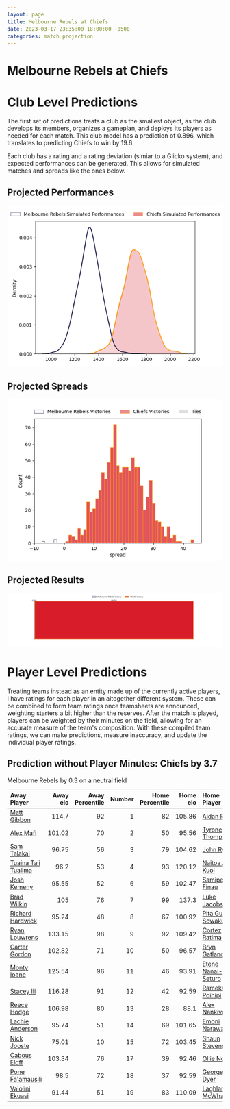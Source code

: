 ```yaml
---  
layout: page  
title: Melbourne Rebels at Chiefs  
date: 2023-03-17 23:35:00 18:00:00 -0500  
categories: match projection  
---
```

# Melbourne Rebels at Chiefs

# Club Level Predictions


The first set of predictions treats a club as the smallest object, as the club develops its members, organizes a gameplan, and deploys its players as needed for each match. This club model has a prediction of 0.896, which translates to predicting Chiefs to win by 19.6.

Each club has a rating and a rating deviation (simiar to a Glicko system), and expected performances can be generated. This allows for simulated matches and spreads like the ones below.
## Projected Performances


![Projected Performances](plots/performances_2023-03-17-Chiefs-MelbourneRebels.png)
## Projected Spreads


![Projected Spreads](plots/spreads_2023-03-17-Chiefs-MelbourneRebels.png)
## Projected Results


![Projected Results](plots/resultbar_2023-03-17-Chiefs-MelbourneRebels.png)
# Player Level Predictions


Treating teams instead as an entity made up of the currently active players, I have ratings for each player in an altogether different system. These can be combined to form team ratings once teamsheets are announced, weighting starters a bit higher than the reserves. After the match is played, players can be weighted by their minutes on the field, allowing for an accurate measure of the team's composition. With these compiled team ratings, we can make predictions, measure inaccuracy, and update the individual player ratings.
## Prediction without Player Minutes: Chiefs by 3.7


Melbourne Rebels by 0.3 on a neutral field



| Away Player                                                          |   Away elo |   Away Percentile |   Number |   Home Percentile |   Home elo | Home Player                                                         |
|:---------------------------------------------------------------------|-----------:|------------------:|---------:|------------------:|-----------:|:--------------------------------------------------------------------|
| [Matt Gibbon](..//playerfiles//MattGibbon_cleaned.md)                |     114.7  |                92 |        1 |                82 |     105.86 | [Aidan Ross](..//playerfiles//AidanRoss_cleaned.md)                 |
| [Alex Mafi](..//playerfiles//AlexMafi_cleaned.md)                    |     101.02 |                70 |        2 |                50 |      95.56 | [Tyrone Thompson](..//playerfiles//TyroneThompson_cleaned.md)       |
| [Sam Talakai](..//playerfiles//SamTalakai_cleaned.md)                |      96.75 |                56 |        3 |                79 |     104.62 | [John Ryan](..//playerfiles//JohnRyan_cleaned.md)                   |
| [Tuaina Taii Tualima](..//playerfiles//TuainaTaiiTualima_cleaned.md) |      96.2  |                53 |        4 |                93 |     120.12 | [Naitoa Ah Kuoi](..//playerfiles//NaitoaAhKuoi_cleaned.md)          |
| [Josh Kemeny](..//playerfiles//JoshKemeny_cleaned.md)                |      95.55 |                52 |        6 |                59 |     102.47 | [Samipeni Finau](..//playerfiles//SamipeniFinau_cleaned.md)         |
| [Brad Wilkin](..//playerfiles//BradWilkin_cleaned.md)                |     105    |                76 |        7 |                99 |     137.3  | [Luke Jacobson](..//playerfiles//LukeJacobson_cleaned.md)           |
| [Richard Hardwick](..//playerfiles//RichardHardwick_cleaned.md)      |      95.24 |                48 |        8 |                67 |     100.92 | [Pita Gus Sowakula](..//playerfiles//PitaGusSowakula_cleaned.md)    |
| [Ryan Louwrens](..//playerfiles//RyanLouwrens_cleaned.md)            |     133.15 |                98 |        9 |                92 |     109.42 | [Cortez Ratima](..//playerfiles//CortezRatima_cleaned.md)           |
| [Carter Gordon](..//playerfiles//CarterGordon_cleaned.md)            |     102.82 |                71 |       10 |                50 |      96.57 | [Bryn Gatland](..//playerfiles//BrynGatland_cleaned.md)             |
| [Monty Ioane](..//playerfiles//MontyIoane_cleaned.md)                |     125.54 |                96 |       11 |                46 |      93.91 | [Etene Nanai-Seturo](..//playerfiles//EteneNanai-Seturo_cleaned.md) |
| [Stacey Ili](..//playerfiles//StaceyIli_cleaned.md)                  |     116.28 |                91 |       12 |                42 |      92.59 | [Rameka Poihipi](..//playerfiles//RamekaPoihipi_cleaned.md)         |
| [Reece Hodge](..//playerfiles//ReeceHodge_cleaned.md)                |     106.98 |                80 |       13 |                28 |      88.1  | [Alex Nankivell](..//playerfiles//AlexNankivell_cleaned.md)         |
| [Lachie Anderson](..//playerfiles//LachieAnderson_cleaned.md)        |      95.74 |                51 |       14 |                69 |     101.65 | [Emoni Narawa](..//playerfiles//EmoniNarawa_cleaned.md)             |
| [Nick Jooste](..//playerfiles//NickJooste_cleaned.md)                |      75.01 |                10 |       15 |                72 |     103.45 | [Shaun Stevenson](..//playerfiles//ShaunStevenson_cleaned.md)       |
| [Cabous Eloff](..//playerfiles//CabousEloff_cleaned.md)              |     103.34 |                76 |       17 |                39 |      92.46 | [Ollie Norris](..//playerfiles//OllieNorris_cleaned.md)             |
| [Pone Fa'amausili](..//playerfiles//PoneFa'amausili_cleaned.md)      |      98.5  |                72 |       18 |                37 |      92.59 | [George Dyer](..//playerfiles//GeorgeDyer_cleaned.md)               |
| [Vaiolini Ekuasi](..//playerfiles//VaioliniEkuasi_cleaned.md)        |      91.44 |                51 |       19 |                83 |     110.09 | [Laghlan McWhannell](..//playerfiles//LaghlanMcWhannell_cleaned.md) |

